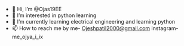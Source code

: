- 👋 Hi, I’m @Ojas19EE
- 👀 I’m interested in python learning
- 🌱 I’m currently learning electrical engineering and learning python
- 📫 How to reach me by me- Ojeshpatil2000@gmail.com
                            instagram- me_ojya_i_ix

<!---
Ojas19EE/Ojas19EE is a ✨ special ✨ repository because its `README.md` (this file) appears on your GitHub profile.
You can click the Preview link to take a look at your changes.
--->
